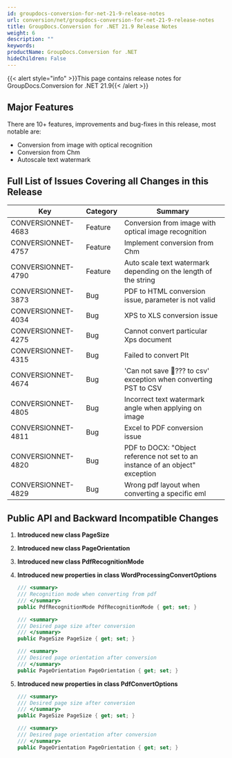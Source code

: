 ```yaml
---
id: groupdocs-conversion-for-net-21-9-release-notes
url: conversion/net/groupdocs-conversion-for-net-21-9-release-notes
title: GroupDocs.Conversion for .NET 21.9 Release Notes
weight: 6
description: ""
keywords: 
productName: GroupDocs.Conversion for .NET
hideChildren: False
---
```

{{< alert style="info" >}}This page contains release notes for GroupDocs.Conversion for .NET 21.9{{< /alert >}}

## Major Features

There are 10+ features, improvements and bug-fixes in this release, most notable are:
*   Conversion from image with optical recognition
*   Conversion from Chm
*   Autoscale text watermark

 
## Full List of Issues Covering all Changes in this Release


| Key | Category | Summary |
| --- | --- | --- |
| CONVERSIONNET-4683 | Feature | Conversion from image with optical image recognition |
| CONVERSIONNET-4757 | Feature | Implement conversion from Chm |
| CONVERSIONNET-4790 | Feature | Auto scale text watermark depending on the length of the string |
| CONVERSIONNET-3873 | Bug | PDF to HTML conversion issue, parameter is not valid |
| CONVERSIONNET-4034 | Bug | XPS to XLS conversion issue |
| CONVERSIONNET-4275 | Bug | Cannot convert particular Xps document |
| CONVERSIONNET-4315 | Bug | Failed to convert Plt |
| CONVERSIONNET-4674 | Bug | 'Can not save ??? to csv' exception when converting PST to CSV |
| CONVERSIONNET-4805 | Bug | Incorrect text watermark angle when applying on image |
| CONVERSIONNET-4811 | Bug | Excel to PDF conversion issue |
| CONVERSIONNET-4820 | Bug | PDF to DOCX: "Object reference not set to an instance of an object" exception |
| CONVERSIONNET-4829 | Bug | Wrong pdf layout when converting a specific eml |



## Public API and Backward Incompatible Changes

1.  **Introduced new class PageSize**
2.  **Introduced new class PageOrientation**
3.  **Introduced new class PdfRecognitionMode**
4.  **Introduced new properties in class WordProcessingConvertOptions**
    
    ```csharp
    /// <summary>
    /// Recognition mode when converting from pdf
    /// </summary>
    public PdfRecognitionMode PdfRecognitionMode { get; set; }

    /// <summary>
    /// Desired page size after conversion
    /// </summary>
    public PageSize PageSize { get; set; }

    /// <summary>
    /// Desired page orientation after conversion
    /// </summary>
    public PageOrientation PageOrientation { get; set; }
    ```
5.  **Introduced new properties in class PdfConvertOptions**
    
    ```csharp
    /// <summary>
    /// Desired page size after conversion
    /// </summary>
    public PageSize PageSize { get; set; }

    /// <summary>
    /// Desired page orientation after conversion
    /// </summary>
    public PageOrientation PageOrientation { get; set; }
    ```